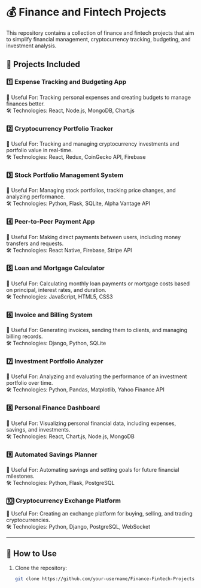 # 💰 Finance and Fintech Projects  

This repository contains a collection of finance and fintech projects that aim to simplify financial management, cryptocurrency tracking, budgeting, and investment analysis.

## 🚀 Projects Included  

### 1️⃣ **Expense Tracking and Budgeting App**  
📌 Useful For: Tracking personal expenses and creating budgets to manage finances better.  
🛠 Technologies: React, Node.js, MongoDB, Chart.js  

### 2️⃣ **Cryptocurrency Portfolio Tracker**  
📌 Useful For: Tracking and managing cryptocurrency investments and portfolio value in real-time.  
🛠 Technologies: React, Redux, CoinGecko API, Firebase  

### 3️⃣ **Stock Portfolio Management System**  
📌 Useful For: Managing stock portfolios, tracking price changes, and analyzing performance.  
🛠 Technologies: Python, Flask, SQLite, Alpha Vantage API  

### 4️⃣ **Peer-to-Peer Payment App**  
📌 Useful For: Making direct payments between users, including money transfers and requests.  
🛠 Technologies: React Native, Firebase, Stripe API  

### 5️⃣ **Loan and Mortgage Calculator**  
📌 Useful For: Calculating monthly loan payments or mortgage costs based on principal, interest rates, and duration.  
🛠 Technologies: JavaScript, HTML5, CSS3  

### 6️⃣ **Invoice and Billing System**  
📌 Useful For: Generating invoices, sending them to clients, and managing billing records.  
🛠 Technologies: Django, Python, SQLite  

### 7️⃣ **Investment Portfolio Analyzer**  
📌 Useful For: Analyzing and evaluating the performance of an investment portfolio over time.  
🛠 Technologies: Python, Pandas, Matplotlib, Yahoo Finance API  

### 8️⃣ **Personal Finance Dashboard**  
📌 Useful For: Visualizing personal financial data, including expenses, savings, and investments.  
🛠 Technologies: React, Chart.js, Node.js, MongoDB  

### 9️⃣ **Automated Savings Planner**  
📌 Useful For: Automating savings and setting goals for future financial milestones.  
🛠 Technologies: Python, Flask, PostgreSQL  

### 🔟 **Cryptocurrency Exchange Platform**  
📌 Useful For: Creating an exchange platform for buying, selling, and trading cryptocurrencies.  
🛠 Technologies: Python, Django, PostgreSQL, WebSocket  

---

## 🎯 How to Use  
1. Clone the repository:  
   ```sh
   git clone https://github.com/your-username/Finance-Fintech-Projects.git
